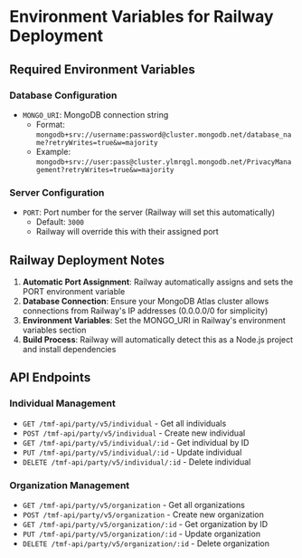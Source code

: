 # Environment Variables for Railway Deployment

## Required Environment Variables

### Database Configuration
- `MONGO_URI`: MongoDB connection string
  - Format: `mongodb+srv://username:password@cluster.mongodb.net/database_name?retryWrites=true&w=majority`
  - Example: `mongodb+srv://user:pass@cluster.ylmrqgl.mongodb.net/PrivacyManagement?retryWrites=true&w=majority`

### Server Configuration
- `PORT`: Port number for the server (Railway will set this automatically)
  - Default: `3000`
  - Railway will override this with their assigned port

## Railway Deployment Notes

1. **Automatic Port Assignment**: Railway automatically assigns and sets the PORT environment variable
2. **Database Connection**: Ensure your MongoDB Atlas cluster allows connections from Railway's IP addresses (0.0.0.0/0 for simplicity)
3. **Environment Variables**: Set the MONGO_URI in Railway's environment variables section
4. **Build Process**: Railway will automatically detect this as a Node.js project and install dependencies

## API Endpoints

### Individual Management
- `GET /tmf-api/party/v5/individual` - Get all individuals
- `POST /tmf-api/party/v5/individual` - Create new individual
- `GET /tmf-api/party/v5/individual/:id` - Get individual by ID
- `PUT /tmf-api/party/v5/individual/:id` - Update individual
- `DELETE /tmf-api/party/v5/individual/:id` - Delete individual

### Organization Management
- `GET /tmf-api/party/v5/organization` - Get all organizations
- `POST /tmf-api/party/v5/organization` - Create new organization
- `GET /tmf-api/party/v5/organization/:id` - Get organization by ID
- `PUT /tmf-api/party/v5/organization/:id` - Update organization
- `DELETE /tmf-api/party/v5/organization/:id` - Delete organization
